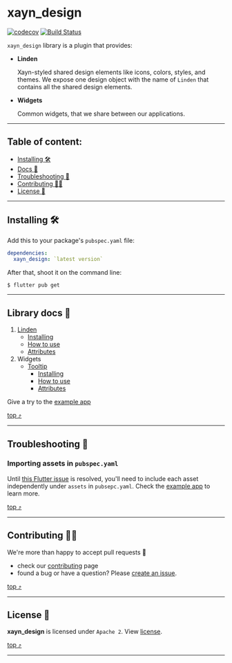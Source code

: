 # xayn_design

[![codecov](https://codecov.io/gh/xaynetwork/xayn_design/branch/main/graph/badge.svg)](https://codecov.io/gh/xaynetwork/xayn_design)
[![Build Status](https://github.com/xaynetwork/xayn_design/actions/workflows/flutter_post_merge.yaml/badge.svg)](https://github.com/xaynetwork/xayn_design/actions)

`xayn_design` library is a plugin that provides:
- **Linden** 
  
    Xayn-styled shared design elements like icons, colors, styles, and themes. 
    We expose one design object with the name of `Linden` that contains all the shared design elements.

- **Widgets**
  
    Common widgets, that we share between our applications.

----------



## Table of content:

 * [Installing :hammer_and_wrench:](#installing-hammer_and_wrench)
 * [Docs :book:](#library-docs-book)
 * [Troubleshooting :thinking:](#troubleshooting-thinking)
 * [Contributing :construction_worker_woman:](#contributing-construction_worker_woman)
 * [License :scroll:](#license-scroll)

----------



## Installing :hammer_and_wrench:

Add this to your package's `pubspec.yaml` file:

```yaml
dependencies:
  xayn_design: `latest version`
```

After that, shoot it on the command line:

```shell
$ flutter pub get
```

----------



## Library docs :book:

 1) [Linden](../main/docs/LINDEN.md)
    * [Installing](../main/docs/LINDEN.md#installing-hammer_and_wrench)
    * [How to use](../main/docs/LINDEN.md#how-to-use-linden-building_construction)
    * [Attributes](../main/docs/LINDEN.md#attributes-gear)
 2) Widgets
    * [Tooltip](../main/docs/TOOLTIP.md)
        * [Installing](../main/docs/TOOLTIP.md#installing-hammer_and_wrench)
        * [How to use](../main/docs/TOOLTIP.md#how-to-use-building_construction)
        * [Attributes](../main/docs/TOOLTIP.md#attributes-gear)

Give a try to the [example app](../main/example/)

[top :arrow_heading_up:](#xayn_design)

----------



## Troubleshooting :thinking:

### Importing assets in `pubspec.yaml`
Until [this Flutter issue](https://github.com/flutter/flutter/issues/27802) is resolved, you'll need to include each asset independently under `assets` in `pubsepc.yaml`. 
Check the [example app](../main/example/pubspec.yaml) to learn more.

[top :arrow_heading_up:](#xayn_design)

----------



## Contributing :construction_worker_woman:

We're more than happy to accept pull requests :muscle:

 - check our [contributing](../main/.github/contributing.md) page
 - found a bug or have a question? Please [create an issue](https://github.com/xaynetwork/xayn_design/issues/new/choose).



[top :arrow_heading_up:](#xayn_design)

----------



## License :scroll:
**xayn_design** is licensed under `Apache 2`. View [license](../main/LICENSE).

[top :arrow_heading_up:](#xayn_design)

----------


